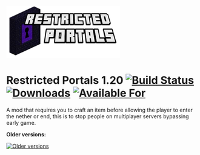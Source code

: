 ![alt tag](https://raw.githubusercontent.com/MoreThanHidden/RestrictedPortals/master/Common/src/main/resources/logo.png)

Restricted Portals 1.20 [![Build Status](https://travis-ci.org/MoreThanHidden/RestrictedPortals.svg?branch=master)](https://travis-ci.org/MoreThanHidden/RestrictedPortals) [![Downloads](http://cf.way2muchnoise.eu/restricted-portals.svg)](https://minecraft.curseforge.com/projects/restricted-portals) [![Available For](http://cf.way2muchnoise.eu/versions/restricted-portals_latest.svg)](https://minecraft.curseforge.com/projects/restricted-portals)
=========================

A mod that requires you to craft an item before allowing the player to enter the nether or end, this is to stop people on multiplayer servers bypassing early game.

**Older versions:**

 [![Older versions](http://cf.way2muchnoise.eu/versions/For%20MC_restricted-portals_all.svg)](https://minecraft.curseforge.com/projects/restricted-portals)

